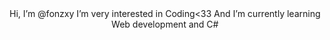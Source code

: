 
<center>
Hi, I’m @fonzxy
I’m very interested in Coding<33
And I’m currently learning Web development and C#
</center>

<!---
fonzxy/fonzxy is a ✨ special ✨ repository because its `README.md` (this file) appears on your GitHub profile.
You can click the Preview link to take a look at your changes.
--->
